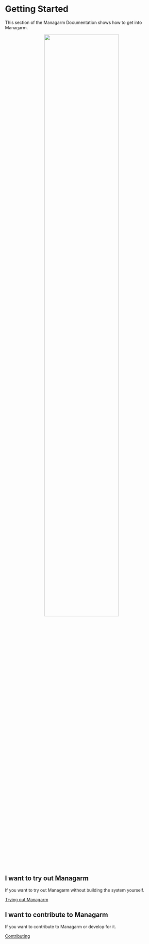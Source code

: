 # Getting Started

This section of the Managarm Documentation shows how to get into Managarm.

<center>
<img src="https://raw.githubusercontent.com/managarm/managarm/assets/screenshots/managarm-glxgears-xclock.png" width="70%" height="70%">
</center>

## I want to try out Managarm
If you want to try out Managarm without building the system yourself.

[Trying out Managarm](trying-out.md)

## I want to contribute to Managarm
If you want to contribute to Managarm or develop for it.

[Contributing](contributing.md)
